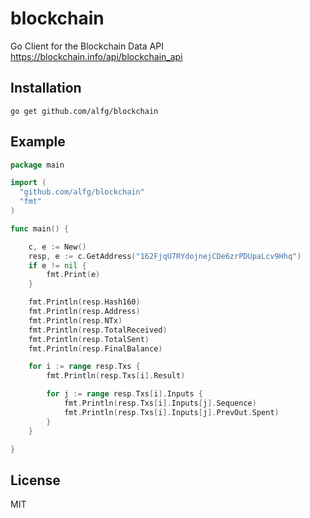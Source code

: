 blockchain
==========

Go Client for the Blockchain Data API https://blockchain.info/api/blockchain_api

## Installation

```
go get github.com/alfg/blockchain
```

## Example

```go
package main

import (
  "github.com/alfg/blockchain"
  "fmt"
)

func main() {

	c, e := New()
	resp, e := c.GetAddress("162FjqU7RYdojnejCDe6zrPDUpaLcv9Hhq")
	if e != nil {
		fmt.Print(e)
	}

	fmt.Println(resp.Hash160)
	fmt.Println(resp.Address)
	fmt.Println(resp.NTx)
	fmt.Println(resp.TotalReceived)
	fmt.Println(resp.TotalSent)
	fmt.Println(resp.FinalBalance)

	for i := range resp.Txs {
		fmt.Println(resp.Txs[i].Result)

		for j := range resp.Txs[i].Inputs {
			fmt.Println(resp.Txs[i].Inputs[j].Sequence)
			fmt.Println(resp.Txs[i].Inputs[j].PrevOut.Spent)
		}
	}

}
```

## License

MIT
